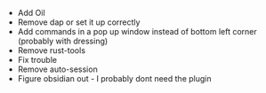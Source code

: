 - Add Oil
- Remove dap or set it up correctly
- Add commands in a pop up window instead of bottom left corner (probably with dressing)
- Remove rust-tools
- Fix trouble
- Remove auto-session
- Figure obsidian out - I probably dont need the plugin

